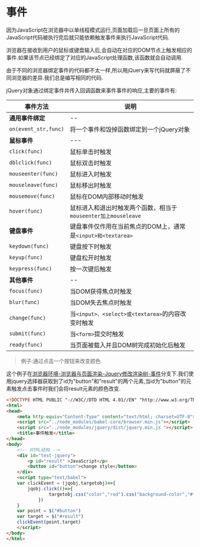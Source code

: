 
# 事件

因为JavaScript在浏览器中以单线程模式运行,页面加载后一旦页面上所有的JavaScript代码被执行完后就只能依赖触发事件来执行JavaScript代码.

浏览器在接收到用户的鼠标或键盘输入后,会自动在对应的DOM节点上触发相应的事件.如果该节点已经绑定了对应的JavaScript处理函数,该函数就会自动调用.

由于不同的浏览器绑定事件的代码都不太一样,所以用jQuery来写代码就屏蔽了不同浏览器的差异.我们总是编写相同的代码.

jQuery对象通过绑定事件并传入回调函数来事件事件的响应,主要的事件有:

事件方法|说明
---|---
**通用事件绑定**|--
`on(event_str,func)`|将一个事件和毁掉函数绑定到一个jQuery对象
**鼠标事件**|---
`click(func)`|鼠标单击时触发
`dblclick(func)`|鼠标双击时触发
`mouseenter(func)`|鼠标进入时触发
`mouseleave(func)`|鼠标移出时触发
`mousemove(func)`|鼠标在DOM内部移动时触发
`hover(func)`|鼠标进入和退出时触发两个函数，相当于`mouseenter加上mouseleave`
**键盘事件**|键盘事件仅作用在当前焦点的DOM上，通常是`<input>和<textarea>`
`keydown(func)`|键盘按下时触发
`keyup(func)`|键盘松开时触发
`keypress(func)`|按一次键后触发
**其他事件**|--
`focus(func)`|当DOM获得焦点时触发
`blur(func)`|当DOM失去焦点时触发
`change(func)`|当`<input>、<select>或<textarea>`的内容改变时触发
`submit(func)`|当`<form>`提交时触发
`ready(func)`|当页面被载入并且DOM树完成初始化后触发

> 例子:通过点击一个按钮来改变颜色

这个例子在[浏览器环境-浏览器与页面渲染-Jquery修改渲染树-事件](https://github.com/hsz1273327/TutorialForFront-EndWeb/tree/%E6%B5%8F%E8%A7%88%E5%99%A8%E7%8E%AF%E5%A2%83-%E6%B5%8F%E8%A7%88%E5%99%A8%E4%B8%8E%E9%A1%B5%E9%9D%A2%E6%B8%B2%E6%9F%93-Jquery%E4%BF%AE%E6%94%B9%E6%B8%B2%E6%9F%93%E6%A0%91-%E4%BA%8B%E4%BB%B6)分支下.我们使用jquery选择器获取到了id为"button"和"result"的两个元素,当id为"button"的元素触发点击事件时我们会将result元素的颜色改变.

```html
<!DOCTYPE HTML PUBLIC "-//W3C//DTD HTML 4.01//EN" "http://www.w3.org/TR/html4/strict.dtd";>
<html>
<head>
    <meta http-equiv="Content-Type" content="text/html; charset=UTF-8">
    <script src="../node_modules/babel-core/browser.min.js"></script>
    <script src="../node_modules/jquery/dist/jquery.min.js "></script>
    <title>事件触发</title>
</head>
<body>
    <!-- HTML结构 -->
    <div id="test-jquery">
        <p id="result" >JavaScript</p>
        <button id="button">change style</button>
    </div>
    <script type="text/babel">
    var clickEvent = (jqobj,targetobj)=>{
        jqobj.click(()=>{
                targetobj.css("color","red").css("background-color","#ffd351")
            })
    }
    var point = $("#button")
    var target = $("#result")
    clickEvent(point,target)
    </script>
</body>
</html>
```
